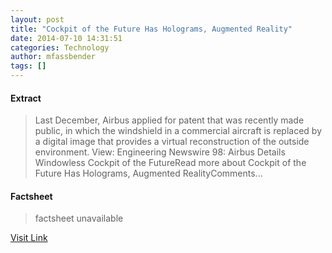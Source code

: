 ```yaml
---
layout: post
title: "Cockpit of the Future Has Holograms, Augmented Reality"
date: 2014-07-10 14:31:51
categories: Technology
author: mfassbender
tags: []
---
```



#### Extract
>Last December, Airbus applied for patent that was recently made public, in which the windshield in a commercial aircraft is replaced by a digital image that provides a virtual reconstruction of the outside environment. View: Engineering Newswire 98: Airbus Details Windowless Cockpit of the FutureRead more about Cockpit of the Future Has Holograms, Augmented RealityComments...

#### Factsheet
>factsheet unavailable

[Visit Link](http://www.pddnet.com/articles/2014/07/cockpit-future-has-holograms-augmented-reality)


